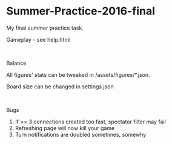 # Summer-Practice-2016-final
My final summer practice task.

<p>Gameplay - see help.html</p>
<br>
<p>Balance</p>
<p>All figures' stats can be tweaked in /assets/figures/*.json.</p>
<p>Board size can be changed in settings.json</p>
<br>
<p>Bugs</p>
<ol>
  <li> If >= 3 connections created too fast, spectator filter may fail
  <li> Refreshing page will now kill your game
  <li> Turn notifications are doubled sometimes, somewhy
</ol>
